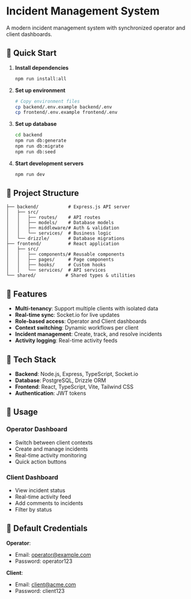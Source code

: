 # Incident Management System

A modern incident management system with synchronized operator and client dashboards.

## 🚀 Quick Start

1. **Install dependencies**
   ```bash
   npm run install:all
   ```

2. **Set up environment**
   ```bash
   # Copy environment files
   cp backend/.env.example backend/.env
   cp frontend/.env.example frontend/.env
   ```

3. **Set up database**
   ```bash
   cd backend
   npm run db:generate
   npm run db:migrate
   npm run db:seed
   ```

4. **Start development servers**
   ```bash
   npm run dev
   ```

## 📁 Project Structure

```
├── backend/           # Express.js API server
│   ├── src/
│   │   ├── routes/    # API routes
│   │   ├── models/    # Database models
│   │   ├── middleware/# Auth & validation
│   │   └── services/  # Business logic
│   └── drizzle/       # Database migrations
├── frontend/          # React application
│   ├── src/
│   │   ├── components/# Reusable components
│   │   ├── pages/     # Page components
│   │   ├── hooks/     # Custom hooks
│   │   └── services/  # API services
└── shared/           # Shared types & utilities
```

## 🔧 Features

- **Multi-tenancy**: Support multiple clients with isolated data
- **Real-time sync**: Socket.io for live updates
- **Role-based access**: Operator and Client dashboards
- **Context switching**: Dynamic workflows per client
- **Incident management**: Create, track, and resolve incidents
- **Activity logging**: Real-time activity feeds

## 🎯 Tech Stack

- **Backend**: Node.js, Express, TypeScript, Socket.io
- **Database**: PostgreSQL, Drizzle ORM
- **Frontend**: React, TypeScript, Vite, Tailwind CSS
- **Authentication**: JWT tokens

## 📝 Usage

### Operator Dashboard
- Switch between client contexts
- Create and manage incidents
- Real-time activity monitoring
- Quick action buttons

### Client Dashboard
- View incident status
- Real-time activity feed
- Add comments to incidents
- Filter by status

## 🔐 Default Credentials

**Operator**: 
- Email: operator@example.com
- Password: operator123

**Client**: 
- Email: client@acme.com
- Password: client123
